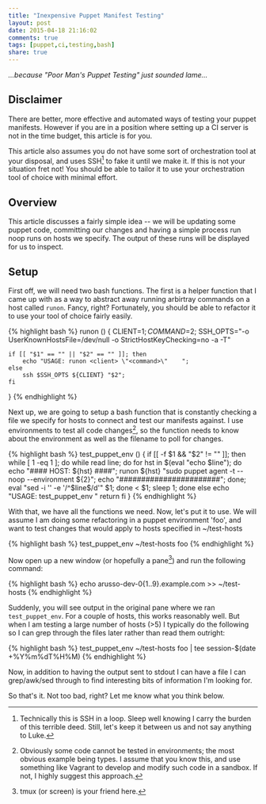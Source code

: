 ```yaml
---
title: "Inexpensive Puppet Manifest Testing"
layout: post
date: 2015-04-18 21:16:02
comments: true
tags: [puppet,ci,testing,bash]
share: true
---
```


_...because "Poor Man's Puppet Testing" just sounded lame..._

## Disclaimer

There are better, more effective and automated ways of testing your puppet
manifests. However if you are in a position where setting up a CI server is not
in the time budget, this article is for you.

This article also assumes you do not have some sort of orchestration tool at
your disposal, and uses SSH[^1] to fake it until we make it. If this is not your
situation fret not! You should be able to tailor it to use your orchestration
tool of choice with minimal effort.

## Overview

This article discusses a fairly simple idea -- we will be updating some puppet
code, committing our changes and having a simple process run noop runs on hosts
we specify. The output of these runs will be displayed for us to inspect.

## Setup

First off, we will need two bash functions. The first is a helper function that
I came up with as a way to abstract away running arbirtray commands on a host
called ``runon``. Fancy, right? Fortunately, you should be able to refactor it
to use your tool of choice fairly easily.

{% highlight bash %}
runon () {
    CLIENT=$1;
    COMMAND=$2;
    SSH_OPTS="-o UserKnownHostsFile=/dev/null -o StrictHostKeyChecking=no -a -T"

    if [[ "$1" == "" || "$2" == "" ]]; then
        echo "USAGE: runon <client> \"<command>\"    ";
    else
        ssh $SSH_OPTS ${CLIENT} "$2";
    fi
}
{% endhighlight %}

Next up, we are going to setup a bash function that is constantly checking a
file we specify for hosts to connect and test our manifests against. I use
environments to test all code changes[^2], so the function needs to know about
the environment as well as the filename to poll for changes.

{% highlight bash %}
test_puppet_env () {
    if [[ -f $1 && "$2" != "" ]]; then
        while [ 1 -eq 1 ]; do
            while read line; do
                for hst in $(eval "echo $line"); do
                    echo "#### HOST: ${hst} ####";
                    runon ${hst} "sudo puppet agent -t --noop --environment ${2}";
                    echo "#######################";
                done;
                eval "sed -i '' -e '/^$line\$/d'" $1;
            done < $1;
            sleep 1;
        done
    else
       echo "USAGE: test_puppet_env <filename> <environment>"
       return
    fi
}
{% endhighlight %}

With that, we have all the functions we need. Now, let's put it to use. We will
assume I am doing some refactoring in a puppet environment 'foo', and want to
test changes that would apply to hosts specified in ~/test-hosts

{% highlight bash %}
test_puppet_env ~/test-hosts foo
{% endhighlight %}

Now open up a new window (or hopefully a pane[^3]) and run the following command:

{% highlight bash %}
echo arusso-dev-0{1..9}.example.com >> ~/test-hosts
{% endhighlight %}

Suddenly, you will see output in the original pane where we ran
```test_puppet_env```. For a couple of hosts, this works reasonably well. But
when I am testing a large number of hosts (>5) I typically do the following so
I can grep through the files later rather than read them outright:

{% highlight bash %}
test_puppet_env ~/test-hosts foo | tee session-$(date +%Y%m%dT%H%M)
{% endhighlight %}

Now, in addition to having the output sent to stdout I can have a file I can
grep/awk/sed through to find interesting bits of information I'm looking for.

So that's it. Not too bad, right? Let me know what you think below.

[^1]: Technically this is SSH in a loop. Sleep well knowing I carry the burden of this terrible deed. Still, let's keep it between us and not say anything to Luke.
[^2]: Obviously some code cannot be tested in environments; the most obvious example being types. I assume that you know this, and use something like Vagrant to develop and modify such code in a sandbox. If not, I highly suggest this approach.
[^3]: tmux (or screen) is your friend here.
